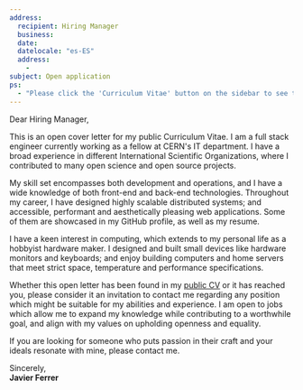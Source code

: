 ```yaml
---
address:
  recipient: Hiring Manager
  business:
  date:
  datelocale: "es-ES"
  address:
    -
subject: Open application
ps:
  - "Please click the 'Curriculum Vitae' button on the sidebar to see the attached document."
---
```


Dear Hiring Manager,

This is an open cover letter for my public Curriculum Vitae. I am a full stack
engineer currently working as a fellow at CERN's IT department. I have a broad
experience in different International Scientific Organizations, where I
contributed to many open science and open source projects.

My skill set encompasses both development and operations, and I have a wide
knowledge of both front-end and back-end technologies. Throughout my career, I
have designed highly scalable distributed systems; and accessible, performant
and aesthetically pleasing web applications. Some of them are showcased in my
GitHub profile, as well as my resume.

I have a keen interest in computing, which extends to my personal life as a
hobbyist hardware maker. I designed and built small devices like hardware
monitors and keyboards; and enjoy building computers and home servers that meet
strict space, temperature and performance specifications.

Whether this open letter has been found in my [public
CV](https://cvgen.meneillos.com/public/) or it has reached you, please consider
it an invitation to contact me regarding any position which might be suitable
for my abilities and experience. I am open to jobs which allow me to expand my
knowledge while contributing to a worthwhile goal, and align with my values on
upholding openness and equality.

If you are looking for someone who puts passion in their craft and your ideals
resonate with mine, please contact me.

Sincerely,\
**Javier Ferrer**
